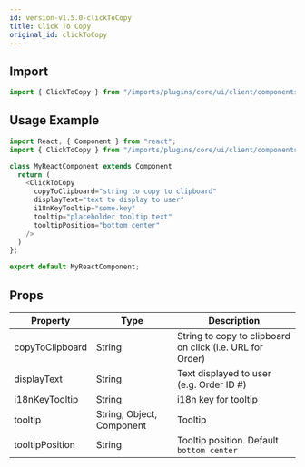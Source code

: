 ```yaml
---
id: version-v1.5.0-clickToCopy
title: Click To Copy
original_id: clickToCopy
---
```

    
## Import

```javascript
import { ClickToCopy } from "/imports/plugins/core/ui/client/components";
```

## Usage Example

```javascript
import React, { Component } from "react";
import { ClickToCopy } from "/imports/plugins/core/ui/client/components";

class MyReactComponent extends Component
  return (
    <ClickToCopy
      copyToClipboard="string to copy to clipboard"
      displayText="text to display to user"
      i18nKeyTooltip="some.key"
      tooltip="placeholder tooltip text"
      tooltipPosition="bottom center"
    />
  )
};

export default MyReactComponent;
```

## Props

| Property        | Type                      | Description                                               |
| --------------- | ------------------------- | --------------------------------------------------------- |
| copyToClipboard | String                    | String to copy to clipboard on click (i.e. URL for Order) |
| displayText     | String                    | Text displayed to user (e.g. Order ID #)                  |
| i18nKeyTooltip  | String                    | i18n key for tooltip                                      |
| tooltip         | String, Object, Component | Tooltip                                                   |
| tooltipPosition | String                    | Tooltip position. Default `bottom center`                 |

